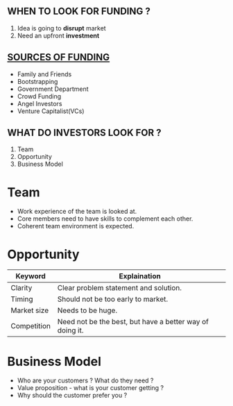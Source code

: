 ## WHEN TO LOOK FOR FUNDING ?

1. Idea is going to **disrupt** market
2. Need an upfront **investment**

## <u>SOURCES OF FUNDING</u>

+ Family and Friends
+ Bootstrapping
+ Government Department
+ Crowd Funding
+ Angel Investors
+ Venture Capitalist(VCs)

## WHAT DO INVESTORS LOOK FOR ?

1. Team
2. Opportunity
3. Business Model


# Team

+ Work experience of the team is looked at.
+ Core members need to have skills to complement each other.
+ Coherent team environment is expected. 

# Opportunity

| Keyword     | Explaination |
| -------     | ------------ |
| Clarity     | Clear problem statement and solution. |
| Timing      | Should not be too early to market. |
| Market size | Needs to be huge. |
| Competition | Need not be the best, but have a better way of doing it. |

# Business Model

+ Who are your customers ? What do they need ?
+ Value proposition - what is your customer getting ?
+ Why should the customer prefer you ?